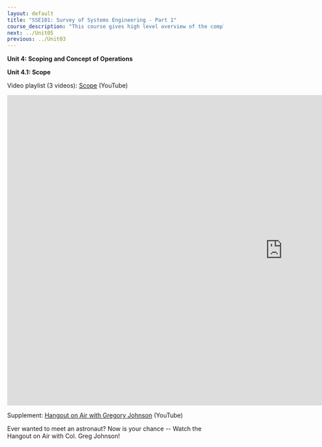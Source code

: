 ```yaml
---
layout: default
title: "SSE101: Survey of Systems Engineering - Part 1"
course_description: "This course gives high level overview of the complexities that go into creating an operating system. Using real life NASA examples and missions, you will learn from experienced engineers, nobel-prize winning scientists, and former NASA astronauts."
next: ../Unit05
previous: ../Unit03
---
```

**Unit 4: Scoping and Concept of Operations** <span id="4"></span> 

**Unit 4.1: Scope**

Video playlist (3 videos): [Scope](https://www.youtube.com/watch?list=PLMrpXL7ZxXYVzcL3l1og82csAi0H7GcHQ&v=pj6g_Z6hzTs) (YouTube)

<iframe width="1280" height="720" src="https://www.youtube-nocookie.com/embed/pj6g_Z6hzTs?list=PLMrpXL7ZxXYVzcL3l1og82csAi0H7GcHQ" frameborder="0" allowfullscreen></iframe>

Supplement: [Hangout on Air with Gregory Johnson](https://youtu.be/EUmhzFMOaxQ) (YouTube)  

Ever wanted to meet an astronaut? Now is your chance -- Watch the
Hangout on Air with Col. Greg Johnson!


